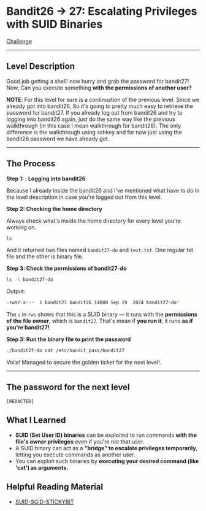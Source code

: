 # Bandit26 → 27: Escalating Privileges with SUID Binaries 

[Challenge](https://overthewire.org/wargames/bandit/bandit27.html)

---

## Level Description

Good job getting a shell! now hurry and grab the password for bandit27! Now, Can you execute something **with the permissions of another user?**

**NOTE**: For this level for sure is a continuation of the previous level. Since we already got into bandit26, So it's going to pretty much easy to retrieve the password for bandit27. If you already log out from bandit26 and try to logging into bandit26 again, just do the same way like the previous walkthrough (in this case I mean walkthrough for bandit26). The only difference is the walkthrough using sshkey and for now just using the bandit26 password we have already got.

---

## The Process

**Step 1: : Logging into bandit26**

Because I already inside the bandit26 and I've mentioned what have to do in the level description in case you're logged out from this level.

**Step 2: Checking the home directory**

Always check what's inside the home directory for every level you're working on.

```bash
ls
```

And it returned two files named `bandit27-do` and `text.txt`. One regular txt file and the other is binary file.

**Step 3: Check the permissions of bandit27-do**

```bash
ls -l bandit27-do
```

Output:

```bash
-rwsr-x---  1 bandit27 bandit26 14880 Sep 19  2024 bandit27-do*
```

The `s` in `rws` shows that this is a SUID binary — it runs with the **permissions of the file owner**, which is `bandit27`. That's mean if **you run it**, it runs **as if you're bandit27!**.

**Step 3: Run the binary file to print the password**

```bash
./bandit27-do cat /etc/bandit_pass/bandit27
```

Voila! Managed to secure the golden ticket for the next level!.

---

## The password for the next level

`[REDACTED]`

## What I Learned

- **SUID (Set User ID) binaries** can be exploited to run commands **with the file's owner privileges** even if you're not that user.
- A SUID binary can act as a **"bridge" to escalate privileges temporarily**, letting you execute commands as another user.
- You can exploit such binaries by **executing your desired command (like 'cat') as arguments.**

## Helpful Reading Material

- [SUID-SGID-STICKYBIT](https://www.redhat.com/en/blog/suid-sgid-sticky-bit)


